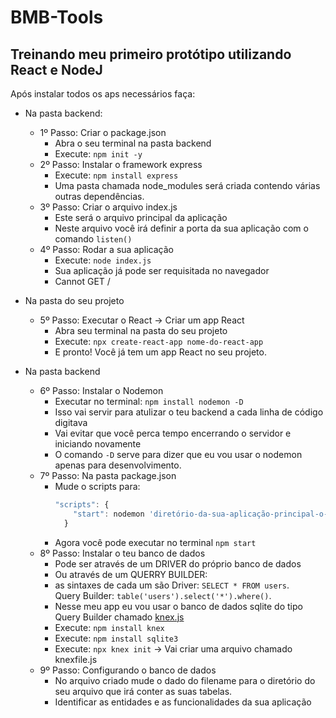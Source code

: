 # BMB-Tools
 Treinando meu primeiro protótipo utilizando React e NodeJ
 ---

 Após instalar todos os aps necessários faça:

  + Na pasta backend:
    * 1º Passo: Criar o package.json
      - Abra o seu terminal na pasta backend
      - Execute: `npm init -y`
    * 2º Passo: Instalar o framework express
      - Execute: `npm install express`
      - Uma pasta chamada node_modules será criada contendo várias outras dependências.
    * 3º Passo: Criar o arquivo index.js
      - Este será o arquivo principal da aplicação
      - Neste arquivo você irá definir a porta da sua aplicação com o comando `listen()`
    * 4º Passo: Rodar a sua aplicação
      - Execute: `node index.js`
      - Sua aplicação já pode ser requisitada no navegador
      - Cannot GET /
 + Na pasta do seu projeto
    * 5º Passo: Executar o React -> Criar um app React
      - Abra seu terminal na pasta do seu projeto
      - Execute: `npx create-react-app nome-do-react-app`
      - E pronto! Você já tem um app React no seu projeto.
	  
 + Na pasta backend
    * 6º Passo: Instalar o Nodemon
	    - Executar no terminal: `npm install nodemon -D`
	    - Isso vai servir para atulizar o teu backend a cada linha de código digitava
	    - Vai evitar que você perca tempo encerrando o servidor e iniciando novamente
	    - O comando `-D` serve para dizer que eu vou usar o nodemon apenas para desenvolvimento.
    * 7º Passo: Na pasta package.json
	    - Mude o scripts para: 
	        ```javascript
          "scripts": {
		  	    "start": nodemon 'diretório-da-sua-aplicação-principal-o-index.js'
		      }
	    - Agora você pode executar no terminal `npm start`
    * 8º Passo: Instalar o teu banco de dados
	    - Pode ser através de um DRIVER do próprio banco de dados
	    - Ou através de um QUERRY BUILDER:
	    - as sintaxes de cada um são
		    Driver: `SELECT * FROM users`.  
		    Query Builder: `table('users').select('*').where()`.  
	    - Nesse meu app eu vou usar o banco de dados sqlite do tipo Query Builder chamado [knex.js](http://knexjs.org/ "Página do knex")
	    - Execute: `npm install knex` 
	    - Execute: `npm install sqlite3`
	    - Execute: `npx knex init`       -> Vai criar uma arquivo chamado knexfile.js
    * 9º Passo: Configurando o banco de dados
	    - No arquivo criado mude o dado do filename para o diretório do seu arquivo que irá conter as suas tabelas.
	    - Identificar as entidades e as funcionalidades da sua aplicação
   